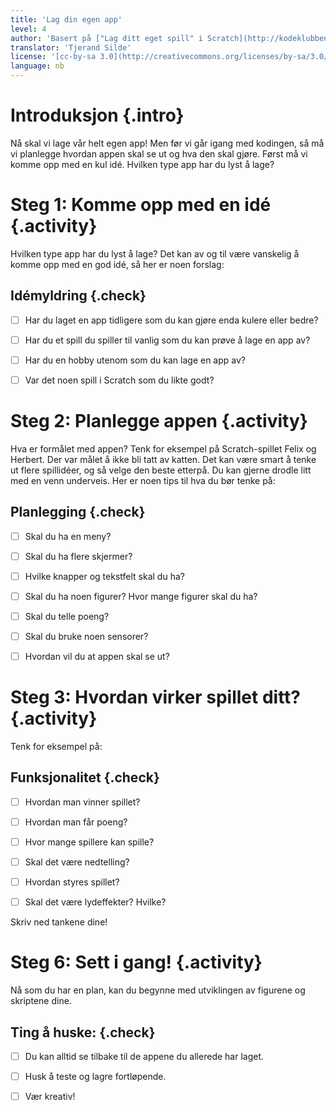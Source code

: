 ```yaml
---
title: 'Lag din egen app'
level: 4
author: 'Basert på ["Lag ditt eget spill" i Scratch](http://kodeklubben.github.io/scratch/lag_ditt_eget_spill/lag_ditt_eget_spill.html)'
translator: 'Tjerand Silde'
license: '[cc-by-sa 3.0](http://creativecommons.org/licenses/by-sa/3.0/)'
language: nb
---
```


# Introduksjon {.intro}

Nå skal vi lage vår helt egen app! Men før vi går igang med kodingen,
så må vi planlegge hvordan appen skal se ut og hva den skal gjøre.
Først må vi komme opp med en kul idé. Hvilken type app har du lyst å lage?

# Steg 1: Komme opp med en idé {.activity}

Hvilken type app har du lyst å lage? Det kan av og til være vanskelig å
komme opp med en god idé, så her er noen forslag:

##  Idémyldring {.check}

- [ ] Har du laget en app tidligere som du kan gjøre enda kulere eller bedre?

- [ ] Har du et spill du spiller til vanlig som du kan prøve å lage en app av?

- [ ] Har du en hobby utenom som du kan lage en app av?

- [ ] Var det noen spill i Scratch som du likte godt?

# Steg 2: Planlegge appen {.activity}

Hva er formålet med appen? Tenk for eksempel på Scratch-spillet Felix og Herbert.
Der var målet å ikke bli tatt av katten. Det kan være smart å tenke ut
flere spillidéer, og så velge den beste etterpå. Du kan gjerne drodle
litt med en venn underveis. Her er noen tips til hva du bør tenke på:

## Planlegging {.check}

- [ ] Skal du ha en meny?

- [ ] Skal du ha flere skjermer?

- [ ] Hvilke knapper og tekstfelt skal du ha?

- [ ] Skal du ha noen figurer? Hvor mange figurer skal du ha?

- [ ] Skal du telle poeng?

- [ ] Skal du bruke noen sensorer?

- [ ] Hvordan vil du at appen skal se ut?

# Steg 3: Hvordan virker spillet ditt? {.activity}

Tenk for eksempel på:

## Funksjonalitet {.check}

- [ ] Hvordan man vinner spillet?

- [ ] Hvordan man får poeng?

- [ ] Hvor mange spillere kan spille?

- [ ] Skal det være nedtelling?

- [ ] Hvordan styres spillet?

- [ ] Skal det være lydeffekter? Hvilke?

Skriv ned tankene dine!

# Steg 6: Sett i gang! {.activity}

Nå som du har en plan, kan du begynne med utviklingen av figurene og
skriptene dine.

## Ting å huske: {.check}

- [ ] Du kan alltid se tilbake til de appene du allerede har laget.

- [ ] Husk å teste og lagre fortløpende.

- [ ] Vær kreativ!
